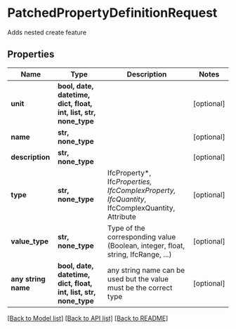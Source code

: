 # PatchedPropertyDefinitionRequest

Adds nested create feature

## Properties
Name | Type | Description | Notes
------------ | ------------- | ------------- | -------------
**unit** | **bool, date, datetime, dict, float, int, list, str, none_type** |  | [optional] 
**name** | **str, none_type** |  | [optional] 
**description** | **str, none_type** |  | [optional] 
**type** | **str, none_type** | IfcProperty*, Ifc*Properties, IfcComplexProperty, IfcQuantity*, IfcComplexQuantity, Attribute | [optional] 
**value_type** | **str, none_type** | Type of the corresponding value (Boolean, integer, float, string, IfcRange, ...) | [optional] 
**any string name** | **bool, date, datetime, dict, float, int, list, str, none_type** | any string name can be used but the value must be the correct type | [optional]

[[Back to Model list]](../README.md#documentation-for-models) [[Back to API list]](../README.md#documentation-for-api-endpoints) [[Back to README]](../README.md)


